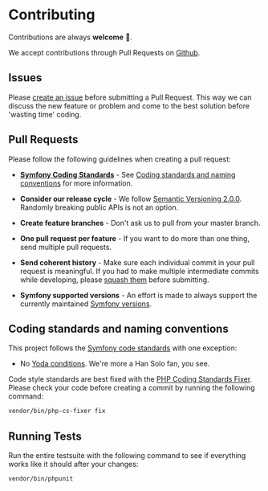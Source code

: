 # Contributing
Contributions are always **welcome** :tada:.

We accept contributions through Pull Requests on [Github](https://github.com/nijens/openapi-bundle).


## Issues
Please [create an issue](https://github.com/nijens/openapi-bundle/issues/new) before submitting a Pull Request. This way we can discuss the new feature or problem and come to the best solution before 'wasting time' coding.


## Pull Requests
Please follow the following guidelines when creating a pull request:

- **[Symfony Coding Standards](https://symfony.com/doc/current/contributing/code/standards.html)** - See [Coding standards and naming conventions](#coding-standards-and-naming-conventions) for more information.

- **Consider our release cycle** - We follow [Semantic Versioning 2.0.0](https://semver.org/). Randomly breaking public APIs is not an option.

- **Create feature branches** - Don't ask us to pull from your master branch.

- **One pull request per feature** - If you want to do more than one thing, send multiple pull requests.

- **Send coherent history** - Make sure each individual commit in your pull request is meaningful. If you had to make multiple intermediate commits while developing, please [squash them](http://www.git-scm.com/book/en/v2/Git-Tools-Rewriting-History#Changing-Multiple-Commit-Messages) before submitting.

- **Symfony supported versions** - An effort is made to always support the currently maintained [Symfony versions](https://symfony.com/releases).


## Coding standards and naming conventions
This project follows the [Symfony code standards](https://symfony.com/doc/current/contributing/code/standards.html) with one exception:

- No [Yoda conditions](https://en.wikipedia.org/wiki/Yoda_conditions). We're more a Han Solo fan, you see.

Code style standards are best fixed with the [PHP Coding Standards Fixer](https://cs.symfony.com/).
Please check your code before creating a commit by running the following command:

``` bash
vendor/bin/php-cs-fixer fix
```


## Running Tests
Run the entire testsuite with the following command to see if everything works like it should after your changes:

``` bash
vendor/bin/phpunit
```
